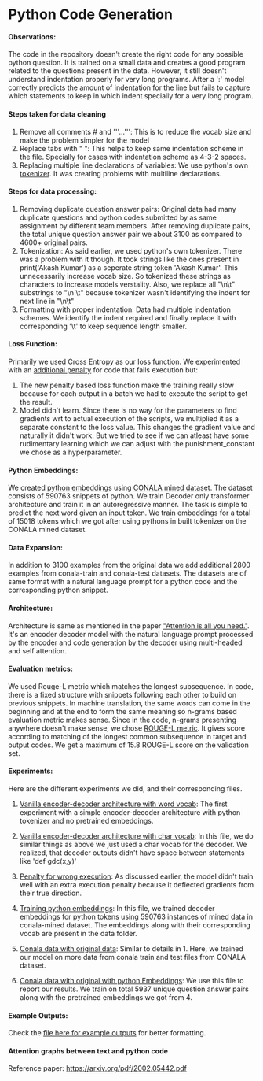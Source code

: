 # Python Code Generation

#### Observations:
The code in the repository doesn't create the right code for any possible python question. It is trained on a small data and creates a good program related to the questions present in the data. However, it still doesn't understand indentation properly for very long programs. After a ':' model correctly predicts the amount of indentation for the line but fails to capture which statements to keep in which indent specially for a very long program.


#### Steps taken for data cleaning
 1. Remove all comments \# and '''...''': This is to reduce the vocab size and make the problem simpler for the model
 2. Replace tabs with "    ": This helps to keep same indentation scheme in the file. Specially for cases with indentation scheme as 4-3-2 spaces.
 3. Replacing multiple line declarations of variables: We use python's own [tokenizer](https://docs.python.org/3/library/tokenize.html). It was creating problems with multiline declarations.  
  

#### Steps for data processing:
1. Removing duplicate question answer pairs: Original data had many duplicate questions and python codes submitted by as same assignment by different team members. After removing duplicate pairs, the total unique question answer pair we about 3100 as compared to 4600+ original pairs.
2. Tokenization: As said earlier, we used python's own tokenizer. There was a problem with it though. It took strings like the ones present in print('Akash Kumar') as a seperate string token 'Akash Kumar'. This unnecessarily increase vocab size. So tokenized these strings as characters to increase models verstality. Also, we replace all "\n\t" substrings to "\n \t" because tokenizer wasn't identifying the indent for next line in "\n\t"
3. Formatting with proper indentation: Data had multiple indentation schemes. We identify the indent required and finally replace it with corresponding '\t' to keep sequence length smaller.

#### Loss Function:
Primarily we used Cross Entropy as our loss function. We experimented with an [additional penalty](https://github.com/akashe/Python-Code-Generation/blob/main/Original_data_with_penalty.ipynb) for code that fails execution but:
1. The new penalty based loss function make the training really slow because for each output in a batch we had to execute the script to get the result.
2. Model didn't learn. Since there is no way for the parameters to find gradients wrt to actual execution of the scripts, we multiplied it as a separate constant to the loss value. This changes the gradient value and naturally it didn't work. But we tried to see if we can atleast have some rudimentary learning which we can adjust with the punishment_constant we chose as a hyperparameter.

#### Python Embeddings:
We created [python embeddings](https://github.com/akashe/Python-Code-Generation/blob/main/Python_Embeddings_on_CoNaLa_mined_data.ipynb) using [CONALA mined dataset](https://conala-corpus.github.io/). The dataset consists of 590763 snippets of python. We train Decoder only transformer architecture and train it in an autoregressive manner. The task is simple to predict the next word given an input token. We train embeddings for a total of 15018 tokens which we got after using pythons in built tokenizer on the CONALA mined dataset. 

#### Data Expansion:
In addition to 3100 examples from the original data we add additional 2800 examples from conala-train and conala-test datasets. The datasets are of same format with a natural language prompt for a python code and the corresponding python snippet.

#### Architecture:
Architecture is same as mentioned in the paper ["Attention is all you need."](https://arxiv.org/abs/1706.03762). It's an encoder decoder model with the natural language prompt processed by the encoder and code generation by the decoder using multi-headed and self attention.

#### Evaluation metrics:
We used Rouge-L metric which matches the longest subsequence. In code, there is a fixed structure with snippets following each other to build on previous snippets. In machine translation, the same words can come in the beginning and at the end to form the same meaning so n-grams based evaluation metric makes sense.
Since in the code, n-grams presenting anywhere doesn't make sense, we chose [ROUGE-L metric](https://www.aclweb.org/anthology/P04-1077.pdf). It gives score according to matching of the longest common subsequence in target and output codes. We get a maximum of 15.8 ROUGE-L score on the validation set.

#### Experiments:
Here are the different experiments we did, and their corresponding files.

1. [Vanilla encoder-decoder architecture with word vocab](https://github.com/akashe/Python-Code-Generation/blob/main/Vanilla_Enocder_Decoder_Architecture.ipynb):
    The first experiment with a simple encoder-decoder architecture with python tokenizer and no pretrained embeddings.

2. [Vanilla encoder-decoder architecture with char vocab](https://github.com/akashe/Python-Code-Generation/blob/main/Vanilla_Enocder_Decoder_Architecture_with_character_wise_decoder_vocab.ipynb):
    In this file, we do similar things as above we just used a char vocab for the decoder. We realized, that decoder outputs didn't have space between statements like 'def gdc(x,y)'
   
3. [Penalty for wrong execution](https://github.com/akashe/Python-Code-Generation/blob/main/Original_data_with_penalty.ipynb):
   As discussed earlier, the model didn't train well with an extra execution penalty because it deflected gradients from their true direction. 

4. [Training python embeddings](https://github.com/akashe/Python-Code-Generation/blob/main/Python_Embeddings_on_CoNaLa_mined_data.ipynb):
    In this file, we trained decoder embeddings for python tokens using 590763 instances of mined data in conala-mined dataset. The embeddings along with their corresponding vocab are present in the data folder.

5. [Conala data with original data](https://github.com/akashe/Python-Code-Generation/blob/main/Conala_with_original_data.ipynb):
    Similar to details in 1. Here, we trained our model on more data from conala train and test files from CONALA dataset.    

6. [Conala data with original with python Embeddings](https://github.com/akashe/Python-Code-Generation/blob/main/Conala_with_original_data_with_python_embeddings.ipynb):
    We use this file to report our results. We train on total 5937 unique question answer pairs along with the pretrained embeddings we got from 4.
   
#### Example Outputs:
Check the [file here for example outputs](https://github.com/akashe/Python-Code-Generation/blob/main/data/example_output.txt) for better formatting.

#### Attention graphs between text and python code 

Reference paper:
https://arxiv.org/pdf/2002.05442.pdf
